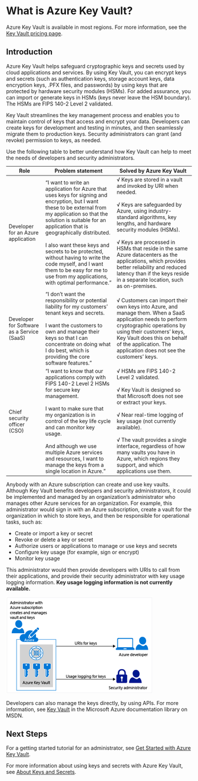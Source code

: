 <properties 
	pageTitle="What is Azure Key Vault? | Overview" 
	description="Azure Key Vault helps safeguard cryptographic keys and secrets used by cloud applications and services. By using Azure Key Vault, customers can encrypt keys and secrets (such as authentication keys, storage account keys, data encryption keys, .PFX files, and passwords) by using keys that are protected by hardware security modules (HSMs)." 
	services="key-vault" 
	documentationCenter="" 
	authors="cabailey" 
	manager="mbaldwin"
	tags="azure-resource-manager"/>

<tags 
	ms.service="key-vault" 
	ms.workload="identity" 
	ms.tgt_pltfrm="na" 
	ms.devlang="na" 
	ms.topic="article" 
	ms.date="06/25/2015" 
	ms.author="cabailey"/>



# What is Azure Key Vault? 

Azure Key Vault is available in most regions. For more information, see the [Key Vault pricing page](../../../../pricing/details/key-vault/).

## Introduction

Azure Key Vault helps safeguard cryptographic keys and secrets used by cloud applications and services. By using Key Vault, you can encrypt keys and secrets (such as authentication keys, storage account keys, data encryption keys, .PFX files, and passwords) by using keys that are protected by hardware security modules (HSMs). For added assurance, you can import or generate keys in HSMs (keys never leave the HSM boundary). The HSMs are FIPS 140-2 Level 2 validated.  

Key Vault streamlines the key management process and enables you to maintain control of keys that access and encrypt your data. Developers can create keys for development and testing in minutes, and then seamlessly migrate them to production keys. Security administrators can grant (and revoke) permission to keys, as needed. 

Use the following table to better understand how Key Vault can help to meet the needs of developers and security administrators.





| Role        | Problem statement           | Solved by Azure Key Vault  |
| ------------- |-------------|-----|
| Developer for an Azure application      | “I want to write an application for Azure that uses keys for signing and encryption, but I want these to be external from my application so that the solution is suitable for an application that is geographically distributed. <br/><br/>I also want these keys and secrets to be protected, without having to write the code myself, and I want them to be easy for me to use from my applications, with optimal performance.” | √ Keys are stored in a vault and invoked by URI when needed.<br/><br/> √ Keys are safeguarded by Azure, using industry-standard algorithms, key lengths, and hardware security modules (HSMs).<br/><br/> √ Keys are processed in HSMs that reside in the same Azure datacenters as the applications, which provides better reliability and reduced latency than if the keys reside in a separate location, such as on-premises.|
| Developer for Software as a Service (SaaS)      |“I don’t want the responsibility or potential liability for my customers’ tenant keys and secrets. <br/><br/>I want the customers to own and manage their keys so that I can concentrate on doing what I do best, which is providing the core software features.” | √ Customers can import their own keys into Azure, and manage them. When a SaaS application needs to perform cryptographic operations by using their customers’ keys, Key Vault does this on behalf of the application. The application does not see the customers’ keys.|
| Chief security officer (CSO) | “I want to know that our applications comply with FIPS 140-2 Level 2 HSMs for secure key management. <br/><br/>I want to make sure that my organization is in control of the key life cycle and can monitor key usage. <br/><br/>And although we use multiple Azure services and resources, I want to manage the keys from a single location in Azure.”     |√ HSMs are FIPS 140-2 Level 2 validated.<br/><br/>√ Key Vault is designed so that Microsoft does not see or extract your keys.<br/><br/>√ Near real-time logging of key usage (not currently available).<br/><br/>√ The vault provides a single interface, regardless of how many vaults you have in Azure, which regions they support, and which applications use them. |


Anybody with an Azure subscription can create and use key vaults. Although Key Vault benefits developers and security administrators, it could be implemented and managed by an organization’s administrator who manages other Azure services for an organization. For example, this administrator would sign in with an Azure subscription, create a vault for the organization in which to store keys, and then be responsible for operational tasks, such as:

+ Create or import a key or secret 
+ Revoke or delete a key or secret
+ Authorize users or applications to manage or use keys and secrets
+ Configure key usage (for example, sign or encrypt)
+ Monitor key usage

This administrator would then provide developers with URIs to call from their applications, and provide their security administrator with key usage logging information. **Key usage logging information is not currently available.**

   ![Overview of Azure Key Vault][1]

Developers can also manage the keys directly, by using  APIs. For more information, see [Key Vault](https://msdn.microsoft.com/library/azure/dn903625.aspx) in the Microsoft Azure documentation library on MSDN.

## Next Steps

For a getting started tutorial for an administrator, see [Get Started with Azure Key Vault](key-vault-get-started.md).

For more information about using keys and secrets with Azure Key Vault, see [About Keys and Secrets](https://msdn.microsoft.com/library/azure/dn903623.aspx).


<!--Image references-->
[1]: ./media/key-vault-whatis/AzureKeyVault_overview.png


 